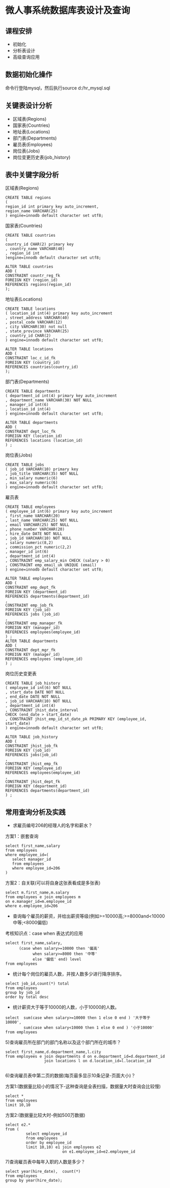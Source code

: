 # 微人事系统数据库表设计及查询

## 课程安排

* 初始化
* 分析表设计
* 高级查询应用

## 数据初始化操作

命令行登陆mysql，然后执行source d:/hr_mysql.sql

## 关键表设计分析

* 区域表(Regions)
* 国家表(Countries)
* 地址表(Locations)
* 部门表(Departments)
* 雇员表(Employees)
* 岗位表(Jobs)
* 岗位变更历史表(job_history)

## 表中关键字段分析

区域表(Regions)

```
CREATE TABLE regions
(
region_id int primary key auto_increment,
region_name VARCHAR(25)
) engine=innodb default character set utf8;
```

国家表(Countries)

```
CREATE TABLE countries
(
country_id CHAR(2) primary key
, country_name VARCHAR(40)
, region_id int
)engine=innodb default character set utf8;

ALTER TABLE countries
ADD (
CONSTRAINT countr_reg_fk
FOREIGN KEY (region_id)
REFERENCES regions(region_id)
);
```

地址表(Locations)

```
CREATE TABLE locations
( location_id int(4) primary key auto_increment
, street_address VARCHAR(40)
, postal_code VARCHAR(12)
, city VARCHAR(30) not null
, state_province VARCHAR(25)
, country_id CHAR(2)
) engine=innodb default character set utf8;

ALTER TABLE locations
ADD (
CONSTRAINT loc_c_id_fk
FOREIGN KEY (country_id)
REFERENCES countries(country_id)
);

```

部门表(Departments)
```
CREATE TABLE departments
( department_id int(4) primary key auto_increment
, department_name VARCHAR(30) NOT NULL
, manager_id int(6)
, location_id int(4)
) engine=innodb default character set utf8;

ALTER TABLE departments
ADD (
CONSTRAINT dept_loc_fk
FOREIGN KEY (location_id)
REFERENCES locations (location_id)
) ;
```


岗位表(Jobs)

```
CREATE TABLE jobs
( job_id VARCHAR(10) primary key
, job_title VARCHAR(35) NOT NULL
, min_salary numeric(6)
, max_salary numeric(6)
) engine=innodb default character set utf8;
```

雇员表
```
CREATE TABLE employees
( employee_id int(6) primary key auto_increment
, first_name VARCHAR(20)
, last_name VARCHAR(25) NOT NULL
, email VARCHAR(25) NOT NULL
, phone_number VARCHAR(20)
, hire_date DATE NOT NULL
, job_id VARCHAR(10) NOT NULL
, salary numeric(8,2)
, commission_pct numeric(2,2)
, manager_id int(6)
, department_id int(4)
, CONSTRAINT emp_salary_min CHECK (salary > 0)
, CONSTRAINT emp_email_uk UNIQUE (email)
) engine=innodb default character set utf8;

ALTER TABLE employees
ADD (
CONSTRAINT emp_dept_fk
FOREIGN KEY (department_id)
REFERENCES departments(department_id)
,
CONSTRAINT emp_job_fk
FOREIGN KEY (job_id)
REFERENCES jobs (job_id)
,
CONSTRAINT emp_manager_fk
FOREIGN KEY (manager_id)
REFERENCES employees(employee_id)
) ;
ALTER TABLE departments
ADD (
CONSTRAINT dept_mgr_fk
FOREIGN KEY (manager_id)
REFERENCES employees (employee_id)
) ;
```

岗位历史变更表

```
CREATE TABLE job_history
( employee_id int(6) NOT NULL
, start_date DATE NOT NULL
, end_date DATE NOT NULL
, job_id VARCHAR(10) NOT NULL
, department_id int(4)
, CONSTRAINT jhist_date_interval
CHECK (end_date > start_date)
, CONSTRAINT jhist_emp_id_st_date_pk PRIMARY KEY (employee_id, start_date)
) engine=innodb default character set utf8;

ALTER TABLE job_history
ADD (
CONSTRAINT jhist_job_fk
FOREIGN KEY (job_id)
REFERENCES jobs(job_id)
,
CONSTRAINT jhist_emp_fk
FOREIGN KEY (employee_id)
REFERENCES employees(employee_id)
,
CONSTRAINT jhist_dept_fk
FOREIGN KEY (department_id)
REFERENCES departments(department_id)
) ;
```

## 常用查询分析及实践

* 求雇员编号206的经理人的名字和薪水？

方案1：嵌套查询
```
select first_name,salary
from employees
where employee_id=(
   select manager_id
   from employees
   where employee_id=206
)
```
方案2：自关联(可以将自身这张表看成是多张表)
```
select m.first_name,m.salary
from employees e join employees m
on e.manager_id=m.employee_id
where e.employee_id=206
```

* 查询每个雇员的薪资，并给出薪资等级(例如>=10000高;>=8000and<10000 中等;<8000偏低)

考核知识点：case when 表达式的应用
```
select first_name,salary,
      (case when salary>=10000 then '偏高'
            when salary>=8000 then '中等'
            else '偏低' end) level
from employees
```

* 统计每个岗位的雇员人数，并按人数多少进行降序排序。

```
select job_id,count(*) total
from employees
group by job_id
order by total desc
```

* 统计薪资大于等于10000的人数，小于10000的人数。

```
select  sum(case when salary>=10000 then 1 else 0 end ) '大于等于10000',
        sum(case when salary<10000 then 1 else 0 end ) '小于10000'
from employees
```

5)查询雇员所在部门的部门名称以及这个部门所在的城市？

```
select first_name,d.department_name,l.city
from employees e join departments d on e.department_id=d.department_id
                 join locations l on d.location_id=l.location_id
    
```

6)查询雇员表中第二页的数据(每页最多显示10条记录-页面大小)？

方案1:(数据量比较小的情况下-这种查询是全表扫描，数据量大时查询会比较慢)
```
select *
from employees
limit 10,10
```
方案2:(数据量比较大时-例如500万数据)

```
select e2.*
from (
         select employee_id
         from employees
         order by employee_id
         limit 10,10) e1 join employees e2
                         on e1.employee_id=e2.employee_id

```
7)查询雇员表中每年入职的人数是多少？
```
select year(hire_date),  count(*)
from employees
group by year(hire_date);

```



